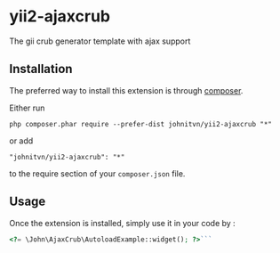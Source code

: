 yii2-ajaxcrub
=============
The gii crub generator template with ajax support

Installation
------------

The preferred way to install this extension is through [composer](http://getcomposer.org/download/).

Either run

```
php composer.phar require --prefer-dist johnitvn/yii2-ajaxcrub "*"
```

or add

```
"johnitvn/yii2-ajaxcrub": "*"
```

to the require section of your `composer.json` file.


Usage
-----

Once the extension is installed, simply use it in your code by  :

```php
<?= \John\AjaxCrub\AutoloadExample::widget(); ?>```

